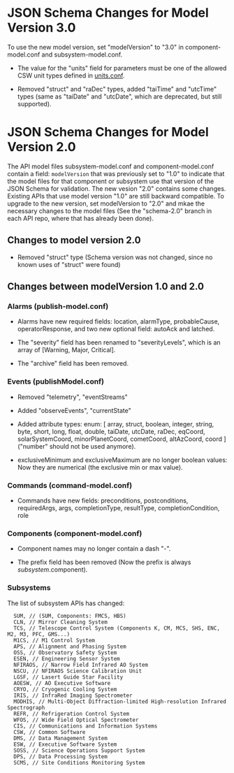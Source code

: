 # JSON Schema Changes for Model Version 3.0

To use the new model version, set "modelVersion" to "3.0" in component-model.conf and subsystem-model.conf.

* The value for the "units" field for parameters must be one of the allowed CSW unit types defined in [units.conf](icd-db/src/main/resources/3.0/units.conf).

* Removed "struct" and "raDec" types, added "taiTime" and "utcTime" types (same as "taiDate" and "utcDate", which are deprecated, but still supported).

# JSON Schema Changes for Model Version 2.0

The API model files subsystem-model.conf and component-model.conf contain a field: `modelVersion` that was previously 
set to "1.0" to indicate that the model files for that component or subsystem use that version of the JSON Schema 
for validation. The new vesion "2.0" contains some changes. Existing APIs that use model version "1.0" are still
backward compatible. To upgrade to the new version, set modelVersion to "2.0" and mkae the necessary changes
to the model files (See the "schema-2.0" branch in each API repo, where that has already been done).

## Changes to model version 2.0

* Removed "struct" type (Schema version was not changed, since no known uses of "struct" were found)

## Changes between modelVersion 1.0 and 2.0

### Alarms (publish-model.conf)

* Alarms have new required fields: location, alarmType, probableCause, operatorResponse, and two new optional field: autoAck and latched.

* The "severity" field has been renamed to "severityLevels", which is an array of [Warning, Major, Critical].

* The "archive" field has been removed.

### Events (publishModel.conf)

* Removed "telemetry", "eventStreams"

* Added "observeEvents", "currentState"

* Added attribute types: enum: [ array, struct, boolean, integer, string, byte, short, long, float, double, taiDate, utcDate, raDec, eqCoord, solarSystemCoord, minorPlanetCoord, cometCoord, altAzCoord, coord ] ("number" should not be used anymore).

* exclusiveMinimum and exclusiveMaximum are no longer boolean values: Now they are numerical (the exclusive min or max value).

### Commands (command-model.conf)

* Commands have new fields: preconditions, postconditions, requiredArgs, args, completionType, resultType, completionCondition, role 

### Components (component-model.conf)

* Component names may no longer contain a dash "-".

* The prefix field has been removed (Now the prefix is always $subsystem.$component).

### Subsystems

The list of subsystem APIs has changed: 
```
  SUM, // (SUM, Components: FMCS, HBS)
  CLN, // Mirror Cleaning System
  TCS, // Telescope Control System (Components K, CM, MCS, SHS, ENC, M2, M3, PFC, GMS...)
  M1CS, // M1 Control System
  APS, // Alignment and Phasing System
  OSS, // Observatory Safety System
  ESEN, // Engineering Sensor System
  NFIRAOS, // Narrow Field Infrared AO System
  NSCU, // NFIRAOS Science Calibration Unit
  LGSF, // Lasert Guide Star Facility
  AOESW, // AO Executive Software
  CRYO, // Cryogenic Cooling System
  IRIS, // InfraRed Imaging Spectrometer
  MODHIS, // Multi-Object Diffraction-limited High-resolution Infrared Spectrograph
  REFR, // Refrigeration Control System
  WFOS, // Wide Field Optical Spectrometer
  CIS, // Communications and Information Systems
  CSW, // Common Software
  DMS, // Data Management System
  ESW, // Executive Software System
  SOSS, // Science Operations Support System
  DPS, // Data Processing System
  SCMS, // Site Conditions Monitoring System
```
